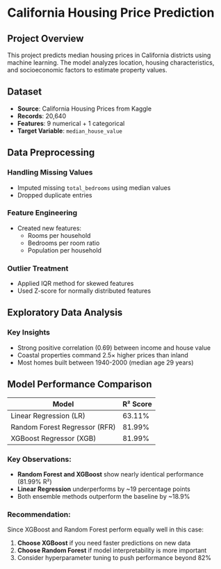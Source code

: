 # California Housing Price Prediction

## Project Overview
This project predicts median housing prices in California districts using machine learning. The model analyzes location, housing characteristics, and socioeconomic factors to estimate property values.

## Dataset
- **Source**: California Housing Prices from Kaggle
- **Records**: 20,640
- **Features**: 9 numerical + 1 categorical
- **Target Variable**: `median_house_value`

## Data Preprocessing
### Handling Missing Values
- Imputed missing `total_bedrooms` using median values
- Dropped duplicate entries

### Feature Engineering
- Created new features:
  - Rooms per household
  - Bedrooms per room ratio
  - Population per household

### Outlier Treatment
- Applied IQR method for skewed features
- Used Z-score for normally distributed features

## Exploratory Data Analysis
### Key Insights
- Strong positive correlation (0.69) between income and house value
- Coastal properties command 2.5× higher prices than inland
- Most homes built between 1940-2000 (median age 29 years)

## Model Performance Comparison

| Model | R² Score | 
|-------|----------|
| Linear Regression (LR) | 63.11% | 
| Random Forest Regressor (RFR) | 81.99% | 
| XGBoost Regressor (XGB) | 81.99% | 

### Key Observations:
- **Random Forest and XGBoost** show nearly identical performance (81.99% R²)
- **Linear Regression** underperforms by ~19 percentage points
- Both ensemble methods outperform the baseline by ~18.9%

### Recommendation:
Since XGBoost and Random Forest perform equally well in this case:
1. **Choose XGBoost** if you need faster predictions on new data
2. **Choose Random Forest** if model interpretability is more important
3. Consider hyperparameter tuning to push performance beyond 82%

